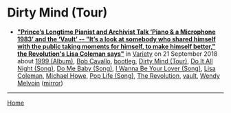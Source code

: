 # Dirty Mind (Tour)

 - [**"Prince’s Longtime Pianist and Archivist Talk ‘Piano & a Microphone 1983’ and the ‘Vault’ -- "It’s a look at somebody who shared himself with the public taking moments for himself, to make himself better," the Revolution's Lisa Coleman says"**](https://variety.com/2018/biz/news/princes-longtime-pianist-and-archivist-talk-piano-a-microphone-1983-and-the-vault-1202952085/) in [Variety](https://variety.com/) on 21 September 2018 about [1999 (Album)](../../../topics/album/1999/index.md), [Bob Cavallo](../../../topics/bob-cavallo/index.md), [bootleg](../../../topics/bootleg/index.md), [Dirty Mind (Tour)](../../../topics/tour/dirty-mind/index.md), [Do It All Night (Song)](../../../topics/song/do-it-all-night/index.md), [Do Me Baby (Song)](../../../topics/song/do-me-baby/index.md), [I Wanna Be Your Lover (Song)](../../../topics/song/i-wanna-be-your-lover/index.md), [Lisa Coleman](../../../topics/lisa-coleman/index.md), [Michael Howe](../../../topics/michael-howe/index.md), [Pop Life (Song)](../../../topics/song/pop-life/index.md), [The Revolution](../../../topics/the-revolution/index.md), [vault](../../../topics/vault/index.md), [Wendy Melvoin](../../../topics/wendy-melvoin/index.md) ([mirror](https://web.archive.org/web/*/https://variety.com/2018/biz/news/princes-longtime-pianist-and-archivist-talk-piano-a-microphone-1983-and-the-vault-1202952085/))

----

[Home](../)
